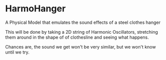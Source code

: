 # HarmoHanger
A Physical Model that emulates the sound effects of a steel clothes hanger

This will be done by taking a 2D string of Harmonic Oscillators, stretching them around in the shape of of clothesline and seeing what happens.

Chances are, the sound we get won't be very similar, but we won't know until we try.
